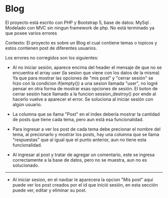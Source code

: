 # Blog

El proyecto está escrito con PHP y Bootstrap 5, base de datos: MySql . Modelado con MVC sin ningun framework de php. No está terminado ya que posee varios errores

Contexto: El proyecto es sobre un Blog el cual contiene temas o topicos y estos contienen post de diferentes usuarios.

Los errores no corregidos son los siguientes:

- Al no iniciar sesión, aparece encima del header el mensaje de que no se encuentra el array user (la sesion que viene con los datos de la misma) 
Ya que para mostrar las opciones de "mis post" y "cerrar sesión" se hizo con la condicion if(empty()) a una sesion llamada "user", no logré pensar 
en otra forma de mostrar esas opciones de sesión. El boton de cerrar sesión hace llamado a la funcion session_destroy() por ende al hacerlo vuelve a aparecer el error. 
Se soluciona al iniciar sesión con algún usuario.

- La columna que se llama "Post" en el index debería mostrar la cantidad de posts que tiene cada tema, pero aun está esa funcionalidad.

- Para ingresar a ver los post de cada tema debe precionar el nombre del tema, al precionarlo y mostrar los posts, hay una columna que se llama "respuestas" 
que al igual que el punto anterior, aun no tiene esta funcionalidad.

- Al ingresar al post y tratar de agregar un comentario, este se ingresa correctamente a la base de datos, pero no se muestra, aun no es solucionado.

___________________________________________________________________________________________________________


- Al iniciar sesion, en el navbar le aparecera la opcion "Mis post" aquí puede ver los post creados por el id que inició sesión, en esta sección puede ver, 
editar y eliminar su post.
